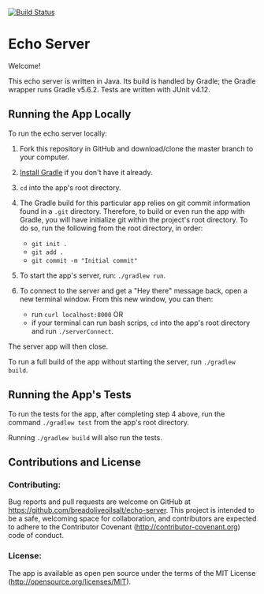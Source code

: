 [![Build Status](https://travis-ci.com/breadoliveoilsalt/echo-server.svg?branch=master)](https://travis-ci.com/breadoliveoilsalt/echo-server)

# Echo Server

Welcome!

This echo server is written in Java.  Its build is handled by Gradle; the Gradle wrapper runs Gradle v5.6.2.  Tests are written with JUnit v4.12.

## Running the App Locally 

To run the echo server locally:

1. Fork this repository in GitHub and download/clone the master branch to your computer.

2. [Install Gradle](https://gradle.org/install/) if you don't have it already.

3. `cd` into the app's root directory.

4. The Gradle build for this particular app relies on git commit information found in a `.git` directory.  Therefore, to build or even run the app with Gradle, you will have initialize git within the project's root directory. To do so, run the following from the root directory, in order: 
    - `git init .`
    - `git add .`
    - `git commit -m "Initial commit"`
    
5. To start the app's server, run: `./gradlew run`.

6. To connect to the server and get a "Hey there" message back, open a new terminal window.  From this new window, you can then:
    - run `curl localhost:8000` OR
    - if your terminal can run bash scrips, `cd` into the app's root directory and run `./serverConnect`.   
    
The server app will then close.

To run a full build of the app without starting the server, run `./gradlew build`.

## Running the App's Tests

To run the tests for the app, after completing step 4 above, run the command `./gradlew test` from the app's root directory. 

Running `./gradlew build` will also run the tests.

## Contributions and License

### Contributing:

Bug reports and pull requests are welcome on GitHub at https://github.com/breadoliveoilsalt/echo-server. This project is intended to be a safe, welcoming space for collaboration, and contributors are expected to adhere to the Contributor Covenant (http://contributor-covenant.org) code of conduct.

### License:

The app is available as open pen source under the terms of the MIT License (http://opensource.org/licenses/MIT).

